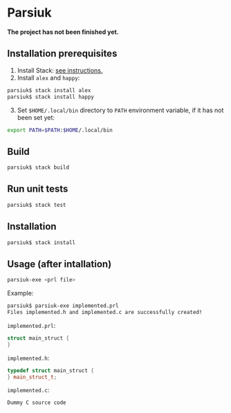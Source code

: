 # Parsiuk

**The project has not been finished yet.**

## Installation prerequisites

1. Install Stack: [see instructions.](https://docs.haskellstack.org/en/stable/README/)
2. Install `alex` and `happy`:
```sh
parsiuk$ stack install alex
parsiuk$ stack install happy
```
3. Set `$HOME/.local/bin` directory to `PATH` environment variable, if it has not been set yet:
```sh
export PATH=$PATH:$HOME/.local/bin
```

## Build
```sh
parsiuk$ stack build
```

## Run unit tests
```sh
parsiuk$ stack test
```

## Installation
```sh
parsiuk$ stack install
```

## Usage (after intallation)
```sh
parsiuk-exe <prl file>
```

Example:
```sh
parsiuk$ parsiuk-exe implemented.prl
Files implemented.h and implemented.c are successfully created!
```

`implemented.prl`:
```c++
struct main_struct {
}
```

`implemented.h`:
```c++
typedef struct main_struct {
} main_struct_t;
```

`implemented.c`:
```c++
Dummy C source code
```
